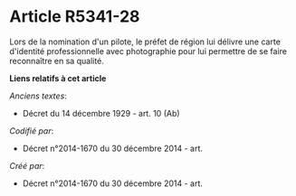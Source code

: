 # Article R5341-28

Lors de la nomination d'un pilote, le préfet de région lui délivre une carte d'identité professionnelle avec photographie
pour lui permettre de se faire reconnaître en sa qualité.

**Liens relatifs à cet article**

_Anciens textes_:

  - Décret du 14 décembre 1929 - art. 10 (Ab)

_Codifié par_:

  - Décret n°2014-1670 du 30 décembre 2014 - art.

_Créé par_:

  - Décret n°2014-1670 du 30 décembre 2014 - art.
